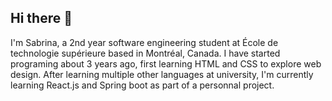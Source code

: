 ## Hi there 👋

<!--
**sabrinaets/sabrinaets** is a ✨ _special_ ✨ repository because its `README.md` (this file) appears on your GitHub profile.

Here are some ideas to get you started:

- 🔭 I’m currently working on ...
- 🌱 I’m currently learning ...
- 👯 I’m looking to collaborate on ...
- 🤔 I’m looking for help with ...
- 💬 Ask me about ...
- 📫 How to reach me: ...
- 😄 Pronouns: ...
- ⚡ Fun fact: ...
-->

<p>I'm Sabrina, a 2nd year software engineering student at École de technologie supérieure based in Montréal, Canada. I have started programing about 3 years ago, first learning HTML and CSS to explore web design. After learning multiple other languages at university, I'm currently learning React.js and Spring boot as part of a personnal project.</p>

